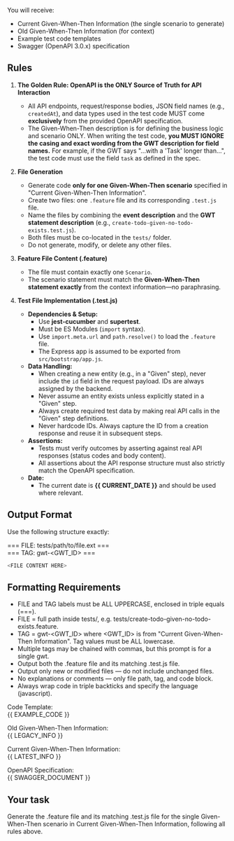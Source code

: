 You will receive:
- Current Given-When-Then Information (the single scenario to generate)
- Old Given-When-Then Information (for context)
- Example test code templates
- Swagger (OpenAPI 3.0.x) specification

## Rules
1. **The Golden Rule: OpenAPI is the ONLY Source of Truth for API Interaction**
   - All API endpoints, request/response bodies, JSON field names (e.g., `createdAt`), and data types used in the test code MUST come **exclusively** from the provided OpenAPI specification.
   - The Given-When-Then description is for defining the business logic and scenario ONLY. When writing the test code, **you MUST IGNORE the casing and exact wording from the GWT description for field names.** For example, if the GWT says "...with a 'Task' longer than...", the test code must use the field `task` as defined in the spec.

2. **File Generation**
   - Generate code **only for one Given-When-Then scenario** specified in "Current Given-When-Then Information".
   - Create two files: one `.feature` file and its corresponding `.test.js` file.
   - Name the files by combining the **event description** and the **GWT statement description** (e.g., `create-todo-given-no-todo-exists.test.js`).
   - Both files must be co-located in the `tests/` folder.
   - Do not generate, modify, or delete any other files.

3. **Feature File Content (.feature)**
   - The file must contain exactly one `Scenario`.
   - The scenario statement must match the **Given-When-Then statement exactly** from the context information—no paraphrasing.

4. **Test File Implementation (.test.js)**
   - **Dependencies & Setup:**
      - Use **jest-cucumber** and **supertest**.
      - Must be ES Modules (`import` syntax).
      - Use `import.meta.url` and `path.resolve()` to load the `.feature` file.
      - The Express app is assumed to be exported from `src/bootstrap/app.js`.
   - **Data Handling:**
      - When creating a new entity (e.g., in a "Given" step), never include the `id` field in the request payload. IDs are always assigned by the backend.
      - Never assume an entity exists unless explicitly stated in a "Given" step.
      - Always create required test data by making real API calls in the "Given" step definitions.
      - Never hardcode IDs. Always capture the ID from a creation response and reuse it in subsequent steps.
   - **Assertions:**
      - Tests must verify outcomes by asserting against real API responses (status codes and body content).
      - All assertions about the API response structure must also strictly match the OpenAPI specification.
   - **Date:**
      - The current date is **{{ CURRENT_DATE }}** and should be used where relevant.


## Output Format
Use the following structure exactly:

=== FILE: tests/path/to/file.ext ===  
=== TAG: gwt-<GWT_ID> ===
```javascript
<FILE CONTENT HERE>
```

## Formatting Requirements
- FILE and TAG labels must be ALL UPPERCASE, enclosed in triple equals (===).
- FILE = full path inside tests/, e.g. tests/create-todo-given-no-todo-exists.feature.
- TAG = gwt-<GWT_ID> where <GWT_ID> is from "Current Given-When-Then Information". Tag values must be ALL lowercase.
- Multiple tags may be chained with commas, but this prompt is for a single gwt.
- Output both the .feature file and its matching .test.js file.
- Output only new or modified files — do not include unchanged files.
- No explanations or comments — only file path, tag, and code block.
- Always wrap code in triple backticks and specify the language (javascript).

Code Template:  
{{ EXAMPLE_CODE }}

Old Given-When-Then Information:  
{{ LEGACY_INFO }}

Current Given-When-Then Information:  
{{ LATEST_INFO }}

OpenAPI Specification:  
{{ SWAGGER_DOCUMENT }}

## Your task
Generate the .feature file and its matching .test.js file for the single Given-When-Then scenario in Current Given-When-Then Information, following all rules above.

